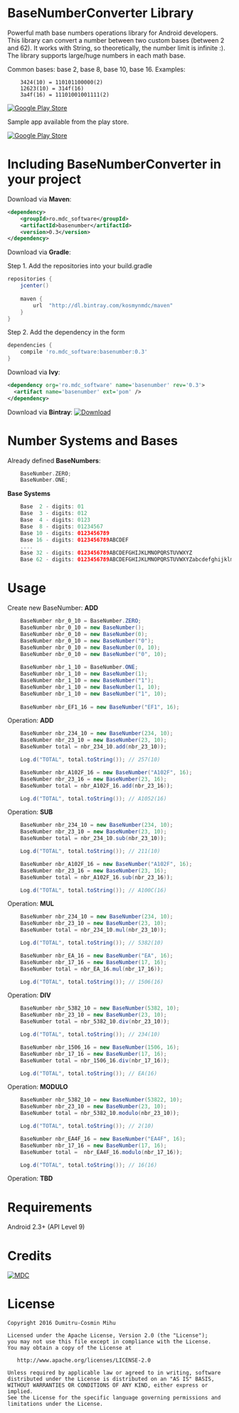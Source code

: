 
# BaseNumberConverter Library
Powerful math base numbers operations library for Android developers.
This library can convert a number between two custom bases (between 2 and 62).
It works with String, so theoretically, the number limit is infinite :).
The library supports large/huge numbers in each math base. 

Common bases: base 2, base 8, base 10, base 16.
Examples:
```
    3424(10) = 110101100000(2)
    12623(10) = 314f(16)
    3a4f(16) = 11101001001111(2)
```

[![Google Play Store](https://lh4.ggpht.com/OLGti5eKo7FEYFa_dDlPC7h08FBUpc3j5xC64WIToSrOEto4L12TmRtjK4bvIjLhYQ=w200-rw)](https://play.google.com/store/apps/details?id=com.mdc.baseconverter)

<!--
# [![Build Status](https://travis-ci.org/bmarrdev/android-DecoView-charting.svg?branch=master)](https://travis-ci.org/bmarrdev/android-DecoView-charting) [![Release](https://img.shields.io/github/release/bmarrdev/android-DecoView-charting.svg?label=JitPack)](https://jitpack.io/#bmarrdev/android-DecoView-charting) [![Hex.pm](https://img.shields.io/hexpm/l/plug.svg)](http://www.apache.org/licenses/LICENSE-2.0) [![Android Arsenal](https://img.shields.io/badge/Android%20Arsenal-DecoView-green.svg?style=flat)](https://android-arsenal.com/details/1/2329)
-->

Sample app available from the play store.

[![Google Play Store](https://play.google.com/intl/en_us/badges/images/badge_new.png)](https://play.google.com/store/apps/details?id=com.mdc.baseconverter)

Including BaseNumberConverter in your project
===

Download via **Maven**:
```xml
<dependency>
    <groupId>ro.mdc_software</groupId>
    <artifactId>basenumber</artifactId>
    <version>0.3</version>
</dependency>
```
Download via **Gradle**:

Step 1. Add the repositories into your build.gradle
```groovy
repositories {
    jcenter()
    
    maven {
        url  "http://dl.bintray.com/kosmynmdc/maven"
    }
}
```
Step 2. Add the dependency in the form
```groovy
dependencies {
    compile 'ro.mdc_software:basenumber:0.3'
}
```
Download via **Ivy**:
```xml
<dependency org='ro.mdc_software' name='basenumber' rev='0.3'>
  <artifact name='basenumber' ext='pom' />
</dependency>
```

Download via **Bintray**:
[![Download](https://api.bintray.com/packages/kosmynmdc/maven/BaseNumberConverterLibrary/images/download.svg?version=0.3) ](https://bintray.com/kosmynmdc/maven/BaseNumberConverterLibrary/0.3/link)

Number Systems and Bases
==

Already defined **BaseNumbers**:
```groovy
    BaseNumber.ZERO;
    BaseNumber.ONE;
```

**Base Systems**
```groovy
    Base  2 - digits: 01
    Base  3 - digits: 012
    Base  4 - digits: 0123
    Base  8 - digits: 01234567
    Base 10 - digits: 0123456789
    Base 16 - digits: 0123456789ABCDEF
    ....
    Base 32 - digits: 0123456789ABCDEFGHIJKLMNOPQRSTUVWXYZ
    Base 62 - digits: 0123456789ABCDEFGHIJKLMNOPQRSTUVWXYZabcdefghijklmnopqrstuvwxyz
```

Usage
===

Create new BaseNumber: **ADD**
```java
    BaseNumber nbr_0_10 = BaseNumber.ZERO;
    BaseNumber nbr_0_10 = new BaseNumber();
    BaseNumber nbr_0_10 = new BaseNumber(0);
    BaseNumber nbr_0_10 = new BaseNumber("0");
    BaseNumber nbr_0_10 = new BaseNumber(0, 10);
    BaseNumber nbr_0_10 = new BaseNumber("0", 10);
    
    BaseNumber nbr_1_10 = BaseNumber.ONE;
    BaseNumber nbr_1_10 = new BaseNumber(1);
    BaseNumber nbr_1_10 = new BaseNumber("1");
    BaseNumber nbr_1_10 = new BaseNumber(1, 10);
    BaseNumber nbr_1_10 = new BaseNumber("1", 10);
    
    BaseNumber nbr_EF1_16 = new BaseNumber("EF1", 16);
```

Operation: **ADD**
```java
    BaseNumber nbr_234_10 = new BaseNumber(234, 10);
    BaseNumber nbr_23_10 = new BaseNumber(23, 10);
    BaseNumber total = nbr_234_10.add(nbr_23_10));

    Log.d("TOTAL", total.toString()); // 257(10)

    BaseNumber nbr_A102F_16 = new BaseNumber("A102F", 16);
    BaseNumber nbr_23_16 = new BaseNumber(23, 16);
    BaseNumber total = nbr_A102F_16.add(nbr_23_16));

    Log.d("TOTAL", total.toString()); // A1052(16)
```

Operation: **SUB**
```java
    BaseNumber nbr_234_10 = new BaseNumber(234, 10);
    BaseNumber nbr_23_10 = new BaseNumber(23, 10);
    BaseNumber total = nbr_234_10.sub(nbr_23_10));

    Log.d("TOTAL", total.toString()); // 211(10)

    BaseNumber nbr_A102F_16 = new BaseNumber("A102F", 16);
    BaseNumber nbr_23_16 = new BaseNumber(23, 16);
    BaseNumber total = nbr_A102F_16.sub(nbr_23_16));

    Log.d("TOTAL", total.toString()); // A100C(16)
```

Operation: **MUL**
```java
    BaseNumber nbr_234_10 = new BaseNumber(234, 10);
    BaseNumber nbr_23_10 = new BaseNumber(23, 10);
    BaseNumber total = nbr_234_10.mul(nbr_23_10));

    Log.d("TOTAL", total.toString()); // 5382(10)

    BaseNumber nbr_EA_16 = new BaseNumber("EA", 16);
    BaseNumber nbr_17_16 = new BaseNumber(17, 16);
    BaseNumber total = nbr_EA_16.mul(nbr_17_16));

    Log.d("TOTAL", total.toString()); // 1506(16)
```

Operation: **DIV**
```java
    BaseNumber nbr_5382_10 = new BaseNumber(5382, 10);
    BaseNumber nbr_23_10 = new BaseNumber(23, 10);
    BaseNumber total = nbr_5382_10.div(nbr_23_10));

    Log.d("TOTAL", total.toString()); // 234(10)

    BaseNumber nbr_1506_16 = new BaseNumber(1506, 16);
    BaseNumber nbr_17_16 = new BaseNumber(17, 16);
    BaseNumber total = nbr_1506_16.div(nbr_17_16));

    Log.d("TOTAL", total.toString()); // EA(16)
```

Operation: **MODULO**
```java
    BaseNumber nbr_5382_10 = new BaseNumber(53822, 10);
    BaseNumber nbr_23_10 = new BaseNumber(23, 10);
    BaseNumber total = nbr_5382_10.modulo(nbr_23_10));

    Log.d("TOTAL", total.toString()); // 2(10)

    BaseNumber nbr_EA4F_16 = new BaseNumber("EA4F", 16);
    BaseNumber nbr_17_16 = new BaseNumber(17, 16);
    BaseNumber total =  nbr_EA4F_16.modulo(nbr_17_16));

    Log.d("TOTAL", total.toString()); // 16(16)
```

Operation: **TBD**

<!--- just
DecoView is subclassed from the Android View class. Just like other View subclasses, such as TextView and ImageView, it can be added and configured from your layout XML then controlled in your Activity code.

This repository includes a number of samples for constructing and animating a DecoView. You will find the code for the samples in the [sampleapp project](https://github.com/bmarrdev/android-DecoView-charting/tree/master/sampleapp/src/main/java/com/hookedonplay/decoviewsample).

The main concepts you need to understand are:
- DecoView is a View, it subclasses android.view.View
- Use [SeriesItem.Builder](https://github.com/bmarrdev/android-DecoView-charting/blob/master/decoviewlib/src/main/java/com/hookedonplay/decoviewlib/charts/SeriesItem.java) to build one or more data series or your DecoView will not be visible
- Use [DecoEvent.Builder](https://github.com/bmarrdev/android-DecoView-charting/blob/master/decoviewlib/src/main/java/com/hookedonplay/decoviewlib/events/DecoEvent.java) to schedule animating events for each data series


**Add DecoView to your xml layout**

```xml
<com.hookedonplay.decoviewlib.DecoView
    android:layout_width="match_parent"
    android:layout_height="match_parent"
    android:id="@+id/dynamicArcView"/>
```

**Configure DecoView data series in your Java code**

```java
DecoView arcView = (DecoView)findViewById(R.id.dynamicArcView);

// Create background track
arcView.addSeries(new SeriesItem.Builder(Color.argb(255, 218, 218, 218))
        .setRange(0, 100, 100)
        .setInitialVisibility(false)
        .setLineWidth(32f)
        .build());

//Create data series track
SeriesItem seriesItem1 = new SeriesItem.Builder(Color.argb(255, 64, 196, 0))
        .setRange(0, 100, 0)
        .setLineWidth(32f)
        .build();

int series1Index = arcView.addSeries(seriesItem1);

```

**Add events to animate the data series**

```java
arcView.addEvent(new DecoEvent.Builder(DecoEvent.EventType.EVENT_SHOW, true)
        .setDelay(1000)
        .setDuration(2000)
        .build());

arcView.addEvent(new DecoEvent.Builder(25).setIndex(series1Index).setDelay(4000).build());
arcView.addEvent(new DecoEvent.Builder(100).setIndex(series1Index).setDelay(8000).build());
arcView.addEvent(new DecoEvent.Builder(10).setIndex(series1Index).setDelay(12000).build());

```
 --->

Requirements
===

Android 2.3+ (API Level 9)

Credits
===

[![MDC ](http://cosminmihu.info/blog/wp-content/uploads/company_logo.png)](http://www.mdc-software.ro)


License
===

    Copyright 2016 Dumitru-Cosmin Mihu

    Licensed under the Apache License, Version 2.0 (the "License");
    you may not use this file except in compliance with the License.
    You may obtain a copy of the License at

       http://www.apache.org/licenses/LICENSE-2.0

    Unless required by applicable law or agreed to in writing, software
    distributed under the License is distributed on an "AS IS" BASIS,
    WITHOUT WARRANTIES OR CONDITIONS OF ANY KIND, either express or implied.
    See the License for the specific language governing permissions and
    limitations under the License.